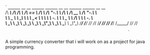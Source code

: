 ` ______     __  __     ______     ______     __   __     ______     ______     __   __    
/\  ___\   /\ \/\ \   /\  == \   /\  ___\   /\ "-.\ \   /\  ___\   /\  __ \   /\ "-.\ \   
\ \ \____  \ \ \_\ \  \ \  __<   \ \  __\   \ \ \-.  \  \ \ \____  \ \ \/\ \  \ \ \-.  \  
 \ \_____\  \ \_____\  \ \_\ \_\  \ \_____\  \ \_\\"\_\  \ \_____\  \ \_____\  \ \_\\"\_\ 
  \/_____/   \/_____/   \/_/ /_/   \/_____/   \/_/ \/_/   \/_____/   \/_____/   \/_/ \/_/ 

													      `

A simple currency converter that i will work on as a project for java programming.
